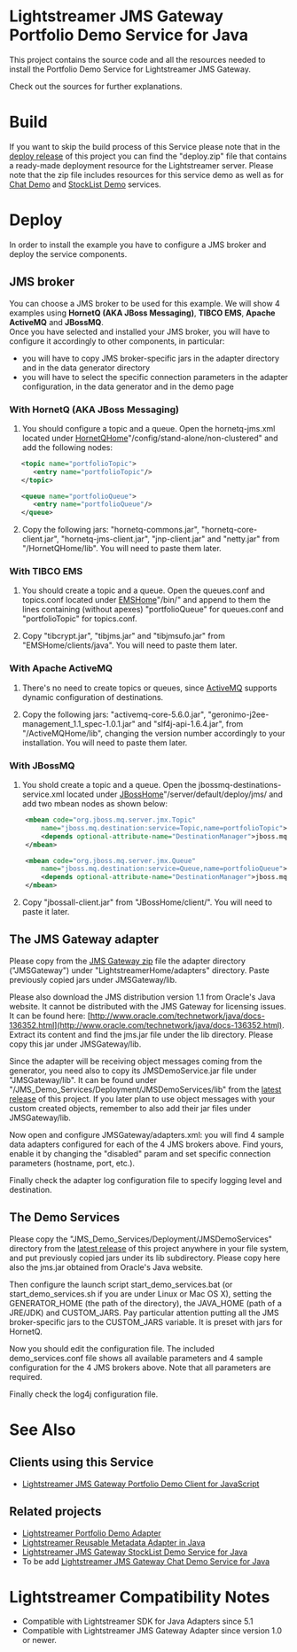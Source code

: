 # Lightstreamer JMS Gateway Portfolio Demo Service for Java #

This project contains the source code and all the resources needed to install the Portfolio Demo Service for Lightstreamer JMS Gateway.<br>

Check out the sources for further explanations.

# Build #

If you want to skip the build process of this Service please note that in the [deploy release](https://github.com/Weswit/Lightstreamer-jms-example-Portfolio-service-java/releases) of this project you can find the "deploy.zip" file that contains a ready-made deployment resource for the Lightstreamer server. Please note that the zip file includes resources for this service demo as well as for [Chat Demo]() and [StockList Demo](https://github.com/Weswit/Lightstreamer-JMS-example-StockList-service-java) services.<br>

# Deploy #

In order to install the example you have to configure a JMS broker and deploy the service components.

## JMS broker ##

You can choose a JMS broker to be used for this example. We will show 4 examples using <b>HornetQ (AKA JBoss Messaging)</b>, <b>TIBCO EMS</b>, <b>Apache ActiveMQ</b> and <b>JBossMQ</b>.<br>
Once you have selected and installed your JMS broker, you will have to configure it accordingly to other components, in particular:
- you will have to copy JMS broker-specific jars in the adapter directory and in the data generator directory
- you will have to select the specific connection parameters in the adapter configuration, in the data generator and in the demo page

### With HornetQ (AKA JBoss Messaging) ###

1) You should configure a topic and a queue. Open the hornetq-jms.xml located under [HornetQHome](http://www.jboss.org/hornetq)"/config/stand-alone/non-clustered" and add the following nodes:

```xml
   <topic name="portfolioTopic">
      <entry name="portfolioTopic"/>
   </topic>

   <queue name="portfolioQueue">
      <entry name="portfolioQueue"/>
   </queue>
```

2) Copy the following jars: "hornetq-commons.jar", "hornetq-core-client.jar", "hornetq-jms-client.jar", "jnp-client.jar" and "netty.jar" from "/HornetQHome/lib". You will need to paste them later.

### With TIBCO EMS ###

1) You should create a topic and a queue. Open the queues.conf and topics.conf located under [EMSHome](http://www.tibco.com/products/automation/messaging/enterprise-messaging/enterprise-message-service/default.jsp)"/bin/" and append to them the lines containing (without apexes) "portfolioQueue" for queues.conf and "portfolioTopic" for topics.conf.

2) Copy "tibcrypt.jar", "tibjms.jar" and "tibjmsufo.jar" from "EMSHome/clients/java". You will need to paste them later.

### With Apache ActiveMQ ###

1) There's no need to create topics or queues, since [ActiveMQ](http://activemq.apache.org/) supports dynamic configuration of destinations.

2) Copy the following jars: "activemq-core-5.6.0.jar", "geronimo-j2ee-management_1.1_spec-1.0.1.jar" and "slf4j-api-1.6.4.jar", from "/ActiveMQHome/lib", changing the version number accordingly to your installation. You will need to paste them later.

### With JBossMQ ###

1) You shold create a topic and a queue. Open the jbossmq-destinations-service.xml located under [JBossHome](http://www.jboss.org/products/amq)"/server/default/deploy/jms/ and add two mbean nodes as shown below:

```xml
	<mbean code="org.jboss.mq.server.jmx.Topic"
		name="jboss.mq.destination:service=Topic,name=portfolioTopic">
		<depends optional-attribute-name="DestinationManager">jboss.mq:service=DestinationManager</depends>
	</mbean>

	<mbean code="org.jboss.mq.server.jmx.Queue"
		name="jboss.mq.destination:service=Queue,name=portfolioQueue">
    	<depends optional-attribute-name="DestinationManager">jboss.mq:service=DestinationManager</depends>
	</mbean>
```
  
2) Copy "jbossall-client.jar" from "JBossHome/client/". You will need to paste it later.

## The JMS Gateway adapter ##

Please copy from the [JMS Gateway zip](http://www.lightstreamer.com/download) file the adapter directory ("JMSGateway") under "LightstreamerHome/adapters" directory. Paste previously copied jars under JMSGateway/lib.

Please also download the JMS distribution version 1.1 from Oracle's Java website. It cannot be distributed with the JMS Gateway for licensing issues. It can be found here: [http://www.oracle.com/technetwork/java/docs-136352.html](http://www.oracle.com/technetwork/java/docs-136352.html).
Extract its content and find the jms.jar file under the lib directory. Please copy this jar under JMSGateway/lib.

Since the adapter will be receiving object messages coming from the generator, you need also to copy its JMSDemoService.jar file under "JMSGateway/lib". It can be found under "/JMS_Demo_Services/Deployment/JMSDemoServices/lib" from the [latest release](https://github.com/Weswit/Lightstreamer-jms-example-Portfolio-service-java/releases) of this project.
If you later plan to use object messages with your custom created objects, remember to also add their jar files under JMSGateway/lib.

Now open and configure JMSGateway/adapters.xml: you will find 4 sample data adapters configured for each of the 4 JMS brokers above. Find yours, enable it by changing the "disabled" param and set specific connection parameters (hostname, port, etc.).

Finally check the adapter log configuration file to specify logging level and destination.

## The Demo Services ##

Please copy the "JMS_Demo_Services/Deployment/JMSDemoServices" directory from the [latest release](https://github.com/Weswit/Lightstreamer-jms-example-Portfolio-service-java/releases) of this project anywhere in your file system, and put previously copied jars under its lib subdirectory.
Please copy here also the jms.jar obtained from Oracle's Java website.

Then configure the launch script start_demo_services.bat (or start_demo_services.sh if you are under Linux or Mac OS X), setting the GENERATOR_HOME (the path of the directory), the JAVA_HOME (path of a JRE/JDK) and CUSTOM_JARS. Pay particular attention putting all the JMS broker-specific jars to the CUSTOM_JARS variable. It is preset with jars for HornetQ.

Now you should edit the configuration file. The included demo_services.conf file shows all available parameters and 4 sample configuration for the 4 JMS brokers above. Note that all parameters are required.

Finally check the log4j configuration file.

# See Also #

## Clients using this Service ##
* [Lightstreamer JMS Gateway Portfolio Demo Client for JavaScript](https://github.com/Weswit/Lightstreamer-JMS-example-Portfolio-client-javascript)

## Related projects ##
* [Lightstreamer Portfolio Demo Adapter](https://github.com/Weswit/Lightstreamer-example-Portfolio-adapter-java)
* [Lightstreamer Reusable Metadata Adapter in Java](https://github.com/Weswit/Lightstreamer-example-ReusableMetadata-adapter-java)
* [Lightstreamer JMS Gateway StockList Demo Service for Java](https://github.com/Weswit/Lightstreamer-JMS-example-StockList-service-java)
* To be add [Lightstreamer JMS Gateway Chat Demo Service for Java]()

# Lightstreamer Compatibility Notes #

- Compatible with Lightstreamer SDK for Java Adapters since 5.1
- Compatible with Lightstreamer JMS Gateway Adapter since version 1.0 or newer.